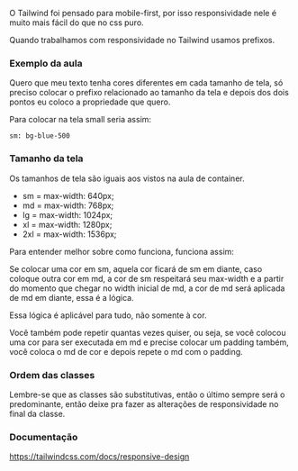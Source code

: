 O Tailwind foi pensado para mobile-first, por isso responsividade nele é muito mais fácil do que no css puro.

Quando trabalhamos com responsividade no Tailwind usamos prefixos.

### Exemplo da aula

Quero que meu texto tenha cores diferentes em cada tamanho de tela, só preciso colocar o prefixo relacionado ao tamanho da tela e depois dos dois pontos eu coloco a propriedade que quero.

Para colocar na tela small seria assim:

```
sm: bg-blue-500
```

### Tamanho da tela

Os tamanhos de tela são iguais aos vistos na aula de container.

- sm = max-width: 640px;
- md = max-width: 768px;
- lg = max-width: 1024px;
- xl = max-width: 1280px;
- 2xl = max-width: 1536px;

Para entender melhor sobre como funciona, funciona assim:

Se colocar uma cor em sm, aquela cor ficará de sm em diante, caso coloque outra cor em md, a cor de sm respeitará seu max-width e a partir do momento que chegar no width inicial de md, a cor de md será aplicada de md em diante, essa é a lógica.

Essa lógica é aplicável para tudo, não somente à cor.

Você também pode repetir quantas vezes quiser, ou seja, se você colocou uma cor para ser executada em md e precise colocar um padding também, você coloca o md de cor e depois repete o md com o padding.

### Ordem das classes

Lembre-se que as classes são substitutivas, então o último sempre será o predominante, então deixe pra fazer as alterações de responsividade no final da classe.

### Documentação

https://tailwindcss.com/docs/responsive-design
